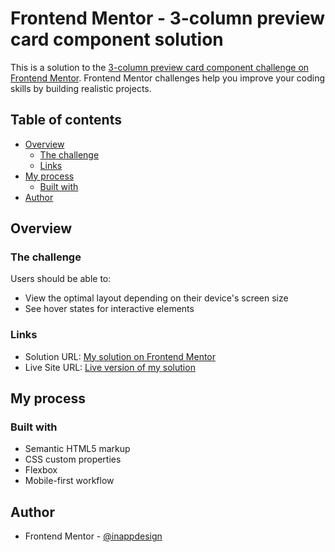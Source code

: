 # Frontend Mentor - 3-column preview card component solution

This is a solution to the [3-column preview card component challenge on Frontend Mentor](https://www.frontendmentor.io/challenges/3column-preview-card-component-pH92eAR2-). Frontend Mentor challenges help you improve your coding skills by building realistic projects.

## Table of contents

- [Overview](#overview)
  - [The challenge](#the-challenge)
  - [Links](#links)
- [My process](#my-process)
  - [Built with](#built-with)
- [Author](#author)

## Overview

### The challenge

Users should be able to:

- View the optimal layout depending on their device's screen size
- See hover states for interactive elements

### Links

- Solution URL: [My solution on Frontend Mentor](https://www.frontendmentor.io/solutions/3-column-preview-card-component-ayXMu-nuhs)
- Live Site URL: [Live version of my solution](https://3-column-preview-card-component-frontend-mentor.vercel.app/)

## My process

### Built with

- Semantic HTML5 markup
- CSS custom properties
- Flexbox
- Mobile-first workflow

## Author

- Frontend Mentor - [@inappdesign](https://www.frontendmentor.io/profile/inappdesign)
